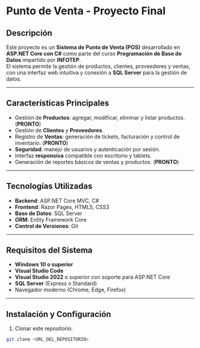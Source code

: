 # Punto de Venta - Proyecto Final

## Descripción
Este proyecto es un **Sistema de Punto de Venta (POS)** desarrollado en **ASP.NET Core con C#** como parte del curso **Programación de Base de Datos** impartido por **INFOTEP**.  
El sistema permite la gestión de productos, clientes, proveedores y ventas, con una interfaz web intuitiva y conexión a **SQL Server** para la gestión de datos.

---

## Características Principales
- Gestión de **Productos**: agregar, modificar, eliminar y listar productos.   (**PRONTO**)
- Gestión de **Clientes** y **Proveedores**.  
- Registro de **Ventas**: generación de tickets, facturación y control de inventario.   (**PRONTO**)
- **Seguridad**: manejo de usuarios y autenticación por sesión.  
- Interfaz **responsiva** compatible con escritorio y tablets.  
- Generación de reportes básicos de ventas y productos.   (**PRONTO**)

---

## Tecnologías Utilizadas
- **Backend**: ASP.NET Core MVC, C#  
- **Frontend**: Razor Pages, HTML5, CSS3  
- **Base de Datos**: SQL Server  
- **ORM**: Entity Framework Core  
- **Control de Versiones**: Git  

---

## Requisitos del Sistema
- **Windows 10 o superior**
- **Visual Studio Code**
- **Visual Studio 2022** o superior con soporte para ASP.NET Core  
- **SQL Server** (Express o Standard)  
- Navegador moderno (Chrome, Edge, Firefox)  

---

## Instalación y Configuración
1. Clonar este repositorio:  
```bash
git clone <URL_DEL_REPOSITORIO>
